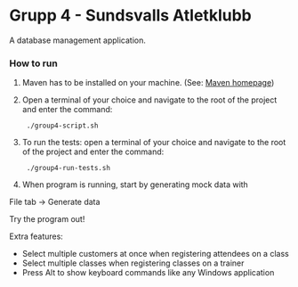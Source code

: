 # Grupp 4 - Sundsvalls Atletklubb

A database management application.

### How to run

1. Maven has to be installed on your machine. (See: [Maven homepage](https://maven.apache.org/))

2. Open a terminal of your choice and navigate to the root of the project and enter the command:

        ./group4-script.sh

3. To run the tests: open a terminal of your choice and navigate to the root of the project and enter the command:

        ./group4-run-tests.sh

4. When program is running, start by generating mock data with

File tab -> Generate data 

Try the program out!

Extra features:
- Select multiple customers at once when registering attendees on a class
- Select multiple classes when registering classes on a trainer
- Press Alt to show keyboard commands like any Windows application